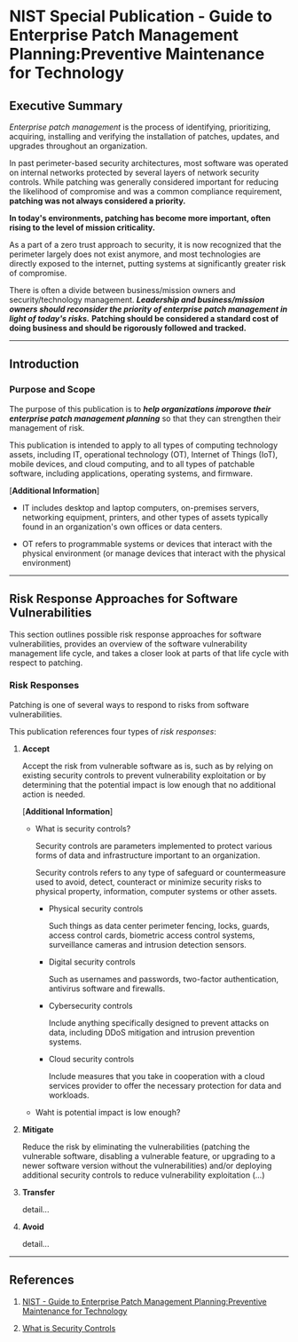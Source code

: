 # NIST Special Publication - Guide to Enterprise Patch Management Planning:Preventive Maintenance for Technology

## Executive Summary

*Enterprise patch management* is the process of identifying, prioritizing, acquiring, installing and verifying the installation of patches, updates, and upgrades throughout an organization.

In past perimeter-based security architectures, most software was operated on internal networks protected by several layers of network security controls.
While patching was generally considered important for reducing the likelihood of compromise and was a common compliance requirement, **patching was not always considered a priority.**

**In today's environments, patching has become more important, often rising to the level of mission criticality.**

As a part of a zero trust approach to security, it is now recognized that the perimeter largely does not exist anymore, and most technologies are directly exposed to the internet, putting systems at significantly greater risk of compromise.

There is often a divide between business/mission owners and security/technology management.
***Leadership and business/mission owners should reconsider the priority of enterprise patch management in light of today's risks.***
**Patching should be considered a standard cost of doing business and should be rigorously followed and tracked.**

---

## Introduction

### Purpose and Scope

The purpose of this publication is to ***help organizations imporove their enterprise patch management planning*** so that they can strengthen their management of risk.

This publication is intended to apply to all types of computing technology assets, including IT, operational technology (OT), Internet of Things (IoT), mobile devices, and cloud computing, and to all types of patchable software, including applications, operating systems, and firmware.

[**Additional Information**]

* IT includes desktop and laptop computers, on-premises servers, networking equipment, printers, and other types of assets typically found in an organization's own offices or data centers.

* OT refers to programmable systems or devices that interact with the physical environment (or manage devices that interact with the physical environment)

---

## Risk Response Approaches for Software Vulnerabilities

This section outlines possible risk response approaches for software vulnerabilities, provides an overview of the software vulnerability management life cycle, and takes a closer look at parts of that life cycle with respect to patching.

### Risk Responses

Patching is one of several ways to respond to risks from software vulnerabilities.

This publication references four types of *risk responses*:

1. **Accept**

    Accept the risk from vulnerable software as is, such as by relying on existing security controls to prevent vulnerability exploitation or by determining that the potential impact is low enough that no additional action is needed.

    [**Additional Information**]

    * What is security controls?

        Security controls are parameters implemented to protect various forms of data and infrastructure important to an organization.

        Security controls refers to any type of safeguard or countermeasure used to avoid, detect, counteract or minimize security risks to physical property, information, computer systems or other assets.

        * Physical security controls

            Such things as data center perimeter fencing, locks, guards, access control cards, biometric access control systems, surveillance cameras and intrusion detection sensors.

        * Digital security controls

            Such as usernames and passwords, two-factor authentication, antivirus software and firewalls.

        * Cybersecurity controls

            Include anything specifically designed to prevent attacks on data, including DDoS mitigation and intrusion prevention systems.

        * Cloud security controls

            Include measures that you take in cooperation with a cloud services provider to offer the necessary protection for data and workloads.

    * Waht is potential impact is low enough?

1. **Mitigate**

    Reduce the risk by eliminating the vulnerabilities (patching the vulnerable software, disabling a vulnerable feature, or upgrading to a newer software version without the vulnerabilities) and/or deploying additional security controls to reduce vulnerability exploitation (...)

1. **Transfer**

    detail...

1. **Avoid**

    detail...

---

## References

1. [NIST - Guide to Enterprise Patch Management Planning:Preventive Maintenance for Technology](https://nvlpubs.nist.gov/nistpubs/specialpublications/nist.sp.800-40r4.pdf)

1. [What is Security Controls](https://ibm.com/topics/security-controls)
